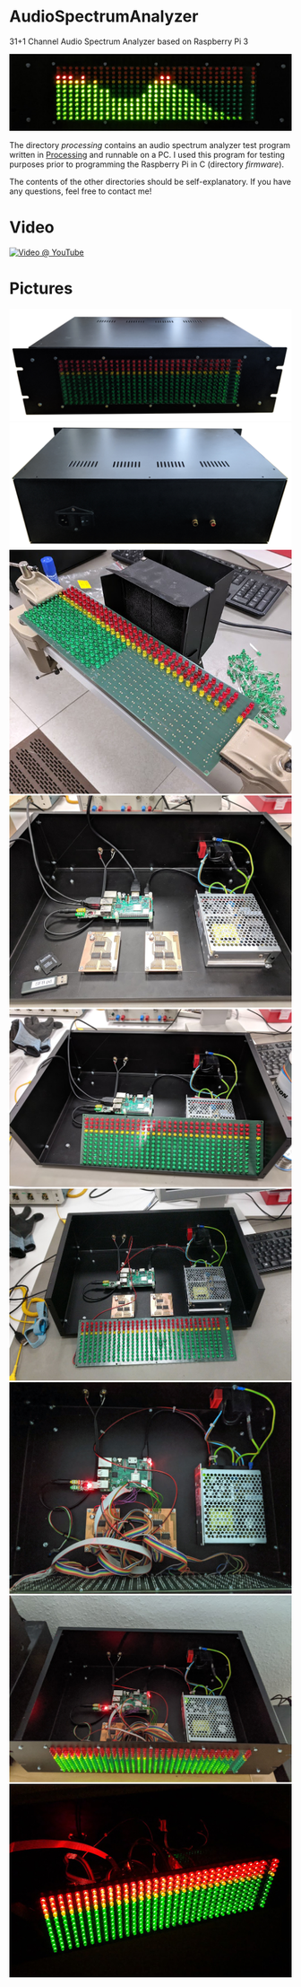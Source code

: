 # AudioSpectrumAnalyzer
31+1 Channel Audio Spectrum Analyzer based on Raspberry Pi 3

![Audio Spectrum Analyzer in Action](https://github.com/yildi1337/AudioSpectrumAnalyzer/blob/master/pictures/led_matrix_running_device.jpg)

The directory *processing* contains an audio spectrum analyzer test program written in [Processing](https://processing.org/) and runnable on a PC. I used this program for testing purposes prior to programming the Raspberry Pi in C (directory *firmware*).

The contents of the other directories should be self-explanatory. If you have any questions, feel free to contact me!

# Video
[![Video @ YouTube](http://img.youtube.com/vi/YIkxK9BZh9M/0.jpg)](http://www.youtube.com/watch?v=YIkxK9BZh9M "31+1 Channel Audio Spectrum Analyzer based on Raspberry Pi 3
")

# Pictures
![](https://github.com/yildi1337/AudioSpectrumAnalyzer/blob/master/pictures/case_front.jpg)
![](https://github.com/yildi1337/AudioSpectrumAnalyzer/blob/master/pictures/case_back.jpg)
![](https://github.com/yildi1337/AudioSpectrumAnalyzer/blob/master/pictures/led_matrix_soldering.jpg)
![](https://github.com/yildi1337/AudioSpectrumAnalyzer/blob/master/pictures/mounting_components_inside_case_1.jpg)
![](https://github.com/yildi1337/AudioSpectrumAnalyzer/blob/master/pictures/mounting_components_inside_case_2.jpg)
![](https://github.com/yildi1337/AudioSpectrumAnalyzer/blob/master/pictures/mounting_components_inside_case_3.jpg)
![](https://github.com/yildi1337/AudioSpectrumAnalyzer/blob/master/pictures/wired_components_open_frame_1.jpg)
![](https://github.com/yildi1337/AudioSpectrumAnalyzer/blob/master/pictures/wired_components_open_frame_2.jpg)
![](https://github.com/yildi1337/AudioSpectrumAnalyzer/blob/master/pictures/led_matrix_test.jpg)
